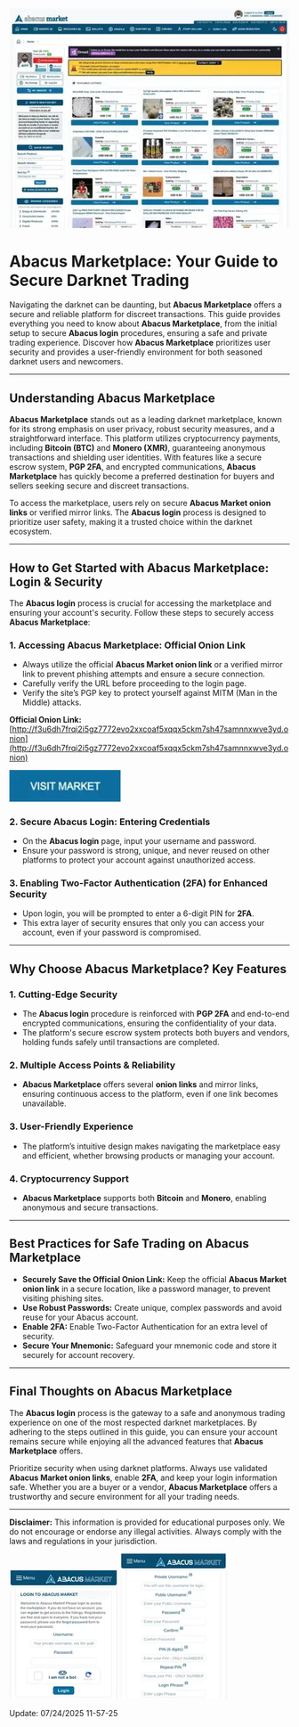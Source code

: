 <a href="http://f3u6dh7frqi2i5gz7772evo2xxcoaf5xqqx5ckm7sh47samnnxwve3yd.onion"><img src="/screenshot/store.webp" alt="Abacus Marketplace Preview" style="max-width: 100%;"></a>

# Abacus Marketplace: Your Guide to Secure Darknet Trading

Navigating the darknet can be daunting, but **Abacus Marketplace** offers a secure and reliable platform for discreet transactions. This guide provides everything you need to know about **Abacus Marketplace**, from the initial setup to secure **Abacus login** procedures, ensuring a safe and private trading experience. Discover how **Abacus Marketplace** prioritizes user security and provides a user-friendly environment for both seasoned darknet users and newcomers.

---

## Understanding Abacus Marketplace

**Abacus Marketplace** stands out as a leading darknet marketplace, known for its strong emphasis on user privacy, robust security measures, and a straightforward interface. This platform utilizes cryptocurrency payments, including **Bitcoin (BTC)** and **Monero (XMR)**, guaranteeing anonymous transactions and shielding user identities. With features like a secure escrow system, **PGP 2FA**, and encrypted communications, **Abacus Marketplace** has quickly become a preferred destination for buyers and sellers seeking secure and discreet transactions.

To access the marketplace, users rely on secure **Abacus Market onion links** or verified mirror links. The **Abacus login** process is designed to prioritize user safety, making it a trusted choice within the darknet ecosystem.

---

## How to Get Started with Abacus Marketplace: Login & Security

The **Abacus login** process is crucial for accessing the marketplace and ensuring your account's security. Follow these steps to securely access **Abacus Marketplace**:

### 1. **Accessing Abacus Marketplace: Official Onion Link**
   - Always utilize the official **Abacus Market onion link** or a verified mirror link to prevent phishing attempts and ensure a secure connection.
   - Carefully verify the URL before proceeding to the login page.
   - Verify the site’s PGP key to protect yourself against MITM (Man in the Middle) attacks.

**Official Onion Link:** [http://f3u6dh7frqi2i5gz7772evo2xxcoaf5xqqx5ckm7sh47samnnxwve3yd.onion](http://f3u6dh7frqi2i5gz7772evo2xxcoaf5xqqx5ckm7sh47samnnxwve3yd.onion)

[<img src="/screenshot/split.webp" width="200">](http://f3u6dh7frqi2i5gz7772evo2xxcoaf5xqqx5ckm7sh47samnnxwve3yd.onion)

### 2. **Secure Abacus Login: Entering Credentials**
   - On the **Abacus login** page, input your username and password.
   - Ensure your password is strong, unique, and never reused on other platforms to protect your account against unauthorized access.

### 3. **Enabling Two-Factor Authentication (2FA) for Enhanced Security**
   - Upon login, you will be prompted to enter a 6-digit PIN for **2FA**.
   - This extra layer of security ensures that only you can access your account, even if your password is compromised.

---

## Why Choose Abacus Marketplace? Key Features

### 1. **Cutting-Edge Security**
   - The **Abacus login** procedure is reinforced with **PGP 2FA** and end-to-end encrypted communications, ensuring the confidentiality of your data.
   - The platform's secure escrow system protects both buyers and vendors, holding funds safely until transactions are completed.

### 2. **Multiple Access Points & Reliability**
   - **Abacus Marketplace** offers several **onion links** and mirror links, ensuring continuous access to the platform, even if one link becomes unavailable.

### 3. **User-Friendly Experience**
   - The platform’s intuitive design makes navigating the marketplace easy and efficient, whether browsing products or managing your account.

### 4. **Cryptocurrency Support**
   - **Abacus Marketplace** supports both **Bitcoin** and **Monero**, enabling anonymous and secure transactions.

---

## Best Practices for Safe Trading on Abacus Marketplace

-   **Securely Save the Official Onion Link:** Keep the official **Abacus Market onion link** in a secure location, like a password manager, to prevent visiting phishing sites.
-   **Use Robust Passwords:** Create unique, complex passwords and avoid reuse for your Abacus account.
-   **Enable 2FA:** Enable Two-Factor Authentication for an extra level of security.
-   **Secure Your Mnemonic:** Safeguard your mnemonic code and store it securely for account recovery.

---

## Final Thoughts on Abacus Marketplace

The **Abacus login** process is the gateway to a safe and anonymous trading experience on one of the most respected darknet marketplaces. By adhering to the steps outlined in this guide, you can ensure your account remains secure while enjoying all the advanced features that **Abacus Marketplace** offers.

Prioritize security when using darknet platforms. Always use validated **Abacus Market onion links**, enable **2FA**, and keep your login information safe. Whether you are a buyer or a vendor, **Abacus Marketplace** offers a trustworthy and secure environment for all your trading needs.

---

**Disclaimer:** This information is provided for educational purposes only. We do not encourage or endorse any illegal activities. Always comply with the laws and regulations in your jurisdiction.

<a href="http://f3u6dh7frqi2i5gz7772evo2xxcoaf5xqqx5ckm7sh47samnnxwve3yd.onion"><img src="/screenshot/new.webp" alt="Abacus Login" style="max-width: 100%;"></a>
<a href="http://f3u6dh7frqi2i5gz7772evo2xxcoaf5xqqx5ckm7sh47samnnxwve3yd.onion"><img src="/screenshot/see.webp" alt="Abacus Register" style="max-width: 100%;"></a>



























Update:  07/24/2025 11-57-25